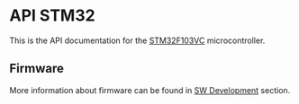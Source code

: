 # API STM32

This is the API documentation for the [STM32F103VC](https://www.st.com/en/microcontrollers-microprocessors/stm32f103vc.html) microcontroller.

## Firmware

More information about firmware can be found in [SW Development](../SW-development.md) section.